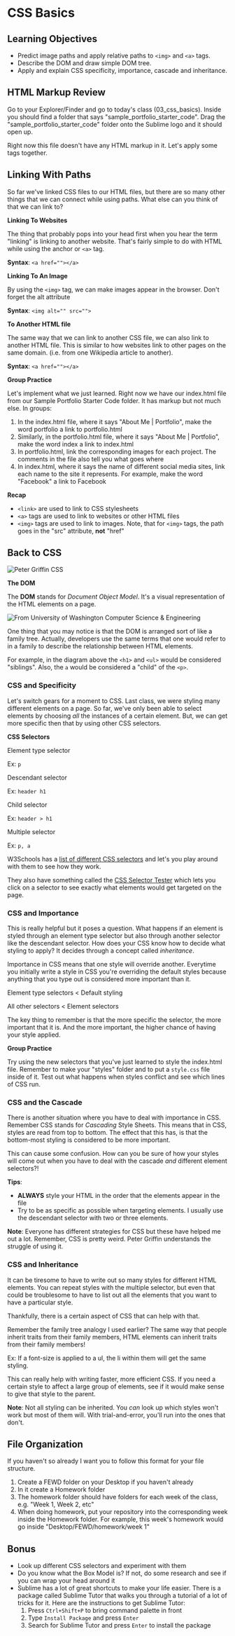 # CSS Basics

## Learning Objectives

 - Predict image paths and apply relative paths to `<img>` and `<a>` tags.
 - Describe the DOM and draw simple DOM tree.
 - Apply and explain CSS specificity, importance, cascade and inheritance.
 

## HTML Markup Review

Go to your Explorer/Finder and go to today's class (03_css_basics). Inside you should find a folder that says "sample\_portfolio\_starter\_code". Drag the "sample\_portfolio\_starter\_code" folder onto the Sublime logo and it should open up.

Right now this file doesn't have any HTML markup in it. Let's apply some tags together.

## Linking With Paths

So far we've linked CSS files to our HTML files, but there are so many other things that we can connect while using paths. What else can you think of that we can link to?

**Linking To Websites**

The thing that probably pops into your head first when you hear the term "linking" is linking to another website. That's fairly simple to do with HTML while using the anchor or `<a>` tag.

**Syntax**: `<a href=""></a>`

**Linking To An Image**

By using the `<img>` tag, we can make images appear in the browser. Don't forget the alt attribute

**Syntax**: `<img alt="" src="">`

**To Another HTML file**

The same way that we can link to another CSS file, we can also link to another HTML file. This is similar to how websites link to other pages on the same domain. (i.e. from one Wikipedia article to another).  

**Syntax**: `<a href=""></a>`

**Group Practice**

Let's implement what we just learned. Right now we have our index.html file from our Sample Portfolio Starter Code folder. It has markup but not much else. In groups:

1. In the index.html file, where it says "About Me | Portfolio", make the word portfolio a link to portfolio.html
2. Similarly, in the portfolio.html file, where it says "About Me | Portfolio", make the word index a link to index.html
3. In portfolio.html, link the corresponding images for each project. The comments in the file also tell you what goes where
4. In index.html, where it says the name of different social media sites, link each name to the site it represents. For example, make the word "Facebook" a link to Facebook

**Recap**

- `<link>` are used to link to CSS stylesheets
- `<a>` tags are used to link to websites or other HTML files
- `<img>` tags are used to link to images. Note, that for `<img>` tags, the path goes in the "src" attribute, **not** "href"


## Back to CSS

![Peter Griffin CSS](./images/peter_griffin_css.gif)

**The DOM**

The **DOM** stands for *Document Object Model*. It's a visual representation of the HTML elements on a page.

![From University of Washington Computer Science & Engineering](https://courses.cs.washington.edu/courses/cse190m/10su/lectures/slides/images/dom_tree.gif)

One thing that you may notice is that the DOM is arranged sort of like a family tree. Actually, developers use the same terms that one would refer to in a family to describe the relationship between HTML elements.

For example, in the diagram above the `<h1>` and `<ul>` would be considered "siblings". Also, the `a` would be considered a "child" of the `<p>`.


### CSS and Specificity

Let's switch gears for a moment to CSS. Last class, we were styling many different elements on a page. So far, we've only been able to select elements by choosing *all* the instances of a certain element. But, we can get more specific then that by using other CSS selectors.

**CSS Selectors**

Element type selector

Ex: `p`

Descendant selector

Ex: `header h1`

Child selector

Ex: `header > h1`

Multiple selector

Ex: `p, a`

W3Schools has a [list of different CSS selectors](https://www.w3schools.com/cssref/css_selectors.asp) and let's you play around with them to see how they work.

They also have something called the [CSS Selector Tester](https://www.w3schools.com/cssref/trysel.asp) which lets you click on a selector to see exactly what elements would get targeted on the page.

### CSS and Importance

This is really helpful but it poses a question. What happens if an element is styled through an element type selector but also through another selector like the descendant selector. How does your CSS know how to decide what styling to apply? It decides through a concept called *inheritance*.

Importance in CSS means that one style will override another. Everytime you initially write a style in CSS you're overriding the default styles because anything that you type out is considered more important than it.

Element type selectors < Default styling

All other selectors < Element selectors

The key thing to remember is that the more specific the selector, the more important that it is. And the more important, the higher chance of having your style applied.

**Group Practice**

Try using the new selectors that you've just learned to style the index.html file. Remember to make your "styles" folder and to put a `style.css` file inside of it. Test out what happens when styles conflict and see which lines of CSS run.

### CSS and the Cascade

There is another situation where you have to deal with importance in CSS. Remember CSS stands for *Cascading* Style Sheets. This means that in CSS, styles are read from top to bottom. The effect that this has, is that the bottom-most styling is considered to be more important.

This can cause some confusion. How can you be sure of how your styles will come out when you have to deal with the cascade *and* different element selectors?!

**Tips**:

- **ALWAYS** style your HTML in the order that the elements appear in the file
- Try to be as specific as possible when targeting elements. I usually use the descendant selector with two or three elements.

**Note**: Everyone has different strategies for CSS but these have helped me out a lot. Remember, CSS is pretty weird. Peter Griffin understands the struggle of using it.

### CSS and Inheritance

It can be tiresome to have to write out so many styles for different HTML elements. You can repeat styles with the multiple selector, but even that could be troublesome to have to list out all the elements that you want to have a particular style. 

Thankfully, there is a certain aspect of CSS that can help with that.

Remember the family tree analogy I used earlier? The same way that people inherit traits from their family members, HTML elements can inherit traits from their family members!

Ex: If a font-size is applied to a ul, the li within them will get the same styling.

This can really help with writing faster, more efficient CSS. If you need a certain style to affect a large group of elements, see if it would make sense to give that style to the parent.

**Note**: Not all styling can be inherited. You *can* look up which styles won't work but most of them will. With trial-and-error, you'll run into the ones that don't.

## File Organization

If you haven't so already I want you to follow this format for your file structure. 

1. Create a FEWD folder on your Desktop if you haven't already
2. In it create a Homework folder
3. The homework folder should have folders for each week of the class, e.g. "Week 1, Week 2, etc"
4. When doing homework, put your repository into the corresponding week inside the Homework folder. For example, this week's homework would go inside "Desktop/FEWD/homework/week 1"

## Bonus

- Look up different CSS selectors and experiment with them
- Do you know what the Box Model is? If not, do some research and see if you can wrap your head around it
- Sublime has a lot of great shortcuts to make your life easier. There is a package called Sublime Tutor that walks you through a tutorial of a lot of tricks for it. Here are the instructions to get Sublime Tutor:
    1. Press `Ctrl+Shift+P` to bring command palette in front
    2. Type `Install Package` and press `Enter`
    3. Search for Sublime Tutor and press `Enter` to install the package




